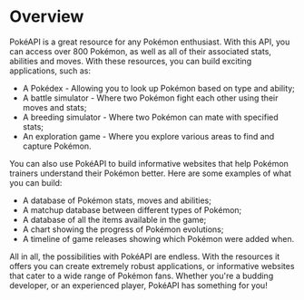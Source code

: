 # Overview

PokéAPI is a great resource for any Pokémon enthusiast. With this API, you can access over 800 Pokémon, as well as all of their associated stats, abilities and moves. With these resources, you can build exciting applications, such as:

- A Pokédex - Allowing you to look up Pokémon based on type and ability;
- A battle simulator - Where two Pokémon fight each other using their moves and stats;
- A breeding simulator - Where two Pokémon can mate with specified stats;
- An exploration game - Where you explore various areas to find and capture Pokémon.

You can also use PokéAPI to build informative websites that help Pokémon trainers understand their Pokémon better. Here are some examples of what you can build:

- A database of Pokémon stats, moves and abilities;
- A matchup database between different types of Pokémon;
- A database of all the items available in the game;
- A chart showing the progress of Pokémon evolutions;
- A timeline of game releases showing which Pokémon were added when.

All in all, the possibilities with PokéAPI are endless. With the resources it offers you can create extremely robust applications, or informative websites that cater to a wide range of Pokémon fans. Whether you're a budding developer, or an experienced player, PokéAPI has something for you!

